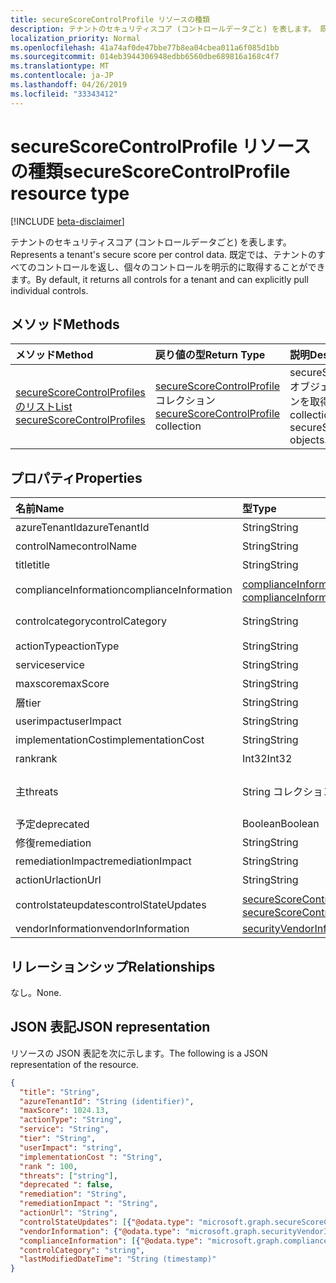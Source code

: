 ```yaml
---
title: secureScoreControlProfile リソースの種類
description: テナントのセキュリティスコア (コントロールデータごと) を表します。 既定では、テナントのすべてのコントロールを返し、個々のコントロールを明示的に取得することができます。
localization_priority: Normal
ms.openlocfilehash: 41a74af0de47bbe77b8ea04cbea011a6f085d1bb
ms.sourcegitcommit: 014eb3944306948edbb6560dbe689816a168c4f7
ms.translationtype: MT
ms.contentlocale: ja-JP
ms.lasthandoff: 04/26/2019
ms.locfileid: "33343412"
---
```

# <a name="securescorecontrolprofile-resource-type"></a><span data-ttu-id="39fca-104">secureScoreControlProfile リソースの種類</span><span class="sxs-lookup"><span data-stu-id="39fca-104">secureScoreControlProfile resource type</span></span>

[!INCLUDE [beta-disclaimer](../../includes/beta-disclaimer.md)]

<span data-ttu-id="39fca-105">テナントのセキュリティスコア (コントロールデータごと) を表します。</span><span class="sxs-lookup"><span data-stu-id="39fca-105">Represents a tenant's secure score per control data.</span></span> <span data-ttu-id="39fca-106">既定では、テナントのすべてのコントロールを返し、個々のコントロールを明示的に取得することができます。</span><span class="sxs-lookup"><span data-stu-id="39fca-106">By default, it returns all controls for a tenant and can explicitly pull individual controls.</span></span>


## <a name="methods"></a><span data-ttu-id="39fca-107">メソッド</span><span class="sxs-lookup"><span data-stu-id="39fca-107">Methods</span></span>

| <span data-ttu-id="39fca-108">メソッド</span><span class="sxs-lookup"><span data-stu-id="39fca-108">Method</span></span>   | <span data-ttu-id="39fca-109">戻り値の型</span><span class="sxs-lookup"><span data-stu-id="39fca-109">Return Type</span></span>|<span data-ttu-id="39fca-110">説明</span><span class="sxs-lookup"><span data-stu-id="39fca-110">Description</span></span>|
|:---------------|:--------|:----------|
|[<span data-ttu-id="39fca-111">secureScoreControlProfiles のリスト</span><span class="sxs-lookup"><span data-stu-id="39fca-111">List secureScoreControlProfiles</span></span>](../api/securescorecontrolprofiles-list.md) | <span data-ttu-id="39fca-112">[secureScoreControlProfile](securescorecontrolprofiles.md)コレクション</span><span class="sxs-lookup"><span data-stu-id="39fca-112">[secureScoreControlProfile](securescorecontrolprofiles.md) collection</span></span> |<span data-ttu-id="39fca-113">secureScoreControlProfile オブジェクトのコレクションを取得します。</span><span class="sxs-lookup"><span data-stu-id="39fca-113">Get a collection of secureScoreControlProfile objects.</span></span>|


## <a name="properties"></a><span data-ttu-id="39fca-114">プロパティ</span><span class="sxs-lookup"><span data-stu-id="39fca-114">Properties</span></span>

|<span data-ttu-id="39fca-115">名前</span><span class="sxs-lookup"><span data-stu-id="39fca-115">Name</span></span> |<span data-ttu-id="39fca-116">型</span><span class="sxs-lookup"><span data-stu-id="39fca-116">Type</span></span> |<span data-ttu-id="39fca-117">説明</span><span class="sxs-lookup"><span data-stu-id="39fca-117">Description</span></span> |
|:--|:--|:--|
|   <span data-ttu-id="39fca-118">azureTenantId</span><span class="sxs-lookup"><span data-stu-id="39fca-118">azureTenantId</span></span>   |   <span data-ttu-id="39fca-119">String</span><span class="sxs-lookup"><span data-stu-id="39fca-119">String</span></span>  |   <span data-ttu-id="39fca-120">テナント ID の GUID 文字列。</span><span class="sxs-lookup"><span data-stu-id="39fca-120">GUID string for tenant ID.</span></span>  |
|   <span data-ttu-id="39fca-121">controlName</span><span class="sxs-lookup"><span data-stu-id="39fca-121">controlName</span></span> |   <span data-ttu-id="39fca-122">String</span><span class="sxs-lookup"><span data-stu-id="39fca-122">String</span></span>  |   <span data-ttu-id="39fca-123">コントロールの名前を指定します。</span><span class="sxs-lookup"><span data-stu-id="39fca-123">Name of the control.</span></span> |
|   <span data-ttu-id="39fca-124">title</span><span class="sxs-lookup"><span data-stu-id="39fca-124">title</span></span>   |   <span data-ttu-id="39fca-125">String</span><span class="sxs-lookup"><span data-stu-id="39fca-125">String</span></span>  |   <span data-ttu-id="39fca-126">コントロールのタイトルを指定します。</span><span class="sxs-lookup"><span data-stu-id="39fca-126">Title of the control.</span></span>   |
| <span data-ttu-id="39fca-127">complianceInformation</span><span class="sxs-lookup"><span data-stu-id="39fca-127">complianceInformation</span></span> | <span data-ttu-id="39fca-128">[complianceInformation](complianceinformation.md)コレクション</span><span class="sxs-lookup"><span data-stu-id="39fca-128">[complianceInformation](complianceinformation.md) collection</span></span> | <span data-ttu-id="39fca-129">セキュリティで保護されたスコアコントロールに関連付けられているコンプライアンス情報のコレクション</span><span class="sxs-lookup"><span data-stu-id="39fca-129">The collection of compliance information associated with secure score control</span></span> |
|   <span data-ttu-id="39fca-130">controlcategory</span><span class="sxs-lookup"><span data-stu-id="39fca-130">controlCategory</span></span> |   <span data-ttu-id="39fca-131">String</span><span class="sxs-lookup"><span data-stu-id="39fca-131">String</span></span>  |   <span data-ttu-id="39fca-132">コントロールアクションカテゴリ (アカウント、データ、デバイス、アプリ、インフラストラクチャ)。</span><span class="sxs-lookup"><span data-stu-id="39fca-132">Control action category (Account, Data, Device, Apps, Infrastructure).</span></span>  |
|   <span data-ttu-id="39fca-133">actionType</span><span class="sxs-lookup"><span data-stu-id="39fca-133">actionType</span></span>  |   <span data-ttu-id="39fca-134">String</span><span class="sxs-lookup"><span data-stu-id="39fca-134">String</span></span>  |   <span data-ttu-id="39fca-135">アクションの種類 (Config、Review、Behavior) を制御します。</span><span class="sxs-lookup"><span data-stu-id="39fca-135">Control action type (Config, Review, Behavior).</span></span> |
|   <span data-ttu-id="39fca-136">service</span><span class="sxs-lookup"><span data-stu-id="39fca-136">service</span></span> |   <span data-ttu-id="39fca-137">String</span><span class="sxs-lookup"><span data-stu-id="39fca-137">String</span></span>  |   <span data-ttu-id="39fca-138">コントロールを所有するサービス (Exchange、Sharepoint、Azure AD)。</span><span class="sxs-lookup"><span data-stu-id="39fca-138">Service that owns the control (Exchange, Sharepoint, Azure AD).</span></span> |
|   <span data-ttu-id="39fca-139">maxscore</span><span class="sxs-lookup"><span data-stu-id="39fca-139">maxScore</span></span> |  <span data-ttu-id="39fca-140">String</span><span class="sxs-lookup"><span data-stu-id="39fca-140">String</span></span>  |   <span data-ttu-id="39fca-141">指定された日付における現在の取得最高スコア。</span><span class="sxs-lookup"><span data-stu-id="39fca-141">Current obtained max score on specified date.</span></span>   |
|   <span data-ttu-id="39fca-142">層</span><span class="sxs-lookup"><span data-stu-id="39fca-142">tier</span></span> |  <span data-ttu-id="39fca-143">String</span><span class="sxs-lookup"><span data-stu-id="39fca-143">String</span></span>  |   <span data-ttu-id="39fca-144">Control 層 (コア、多層防御、詳細)</span><span class="sxs-lookup"><span data-stu-id="39fca-144">Control tier (Core, Defense in Depth, Advanced.)</span></span>    |
|   <span data-ttu-id="39fca-145">userimpact</span><span class="sxs-lookup"><span data-stu-id="39fca-145">userImpact</span></span> |    <span data-ttu-id="39fca-146">String</span><span class="sxs-lookup"><span data-stu-id="39fca-146">String</span></span>  | <span data-ttu-id="39fca-147">制御を実装するユーザーへの影響 (低、中、高)。</span><span class="sxs-lookup"><span data-stu-id="39fca-147">User impact of implementing control (low, moderate, high).</span></span>    |
|   <span data-ttu-id="39fca-148">implementationCost</span><span class="sxs-lookup"><span data-stu-id="39fca-148">implementationCost</span></span> |    <span data-ttu-id="39fca-149">String</span><span class="sxs-lookup"><span data-stu-id="39fca-149">String</span></span>  |   <span data-ttu-id="39fca-150">implemmentating コントロールのリソースコスト (低、中、高)。</span><span class="sxs-lookup"><span data-stu-id="39fca-150">Resource cost of implemmentating control (low, moderate, high).</span></span> |
|   <span data-ttu-id="39fca-151">rank</span><span class="sxs-lookup"><span data-stu-id="39fca-151">rank</span></span> |  <span data-ttu-id="39fca-152">Int32</span><span class="sxs-lookup"><span data-stu-id="39fca-152">Int32</span></span>   |   <span data-ttu-id="39fca-153">Microsoft のスタックランキング。</span><span class="sxs-lookup"><span data-stu-id="39fca-153">Microsoft's stack ranking of control.</span></span>   |
|   <span data-ttu-id="39fca-154">主</span><span class="sxs-lookup"><span data-stu-id="39fca-154">threats</span></span> |   <span data-ttu-id="39fca-155">String コレクション</span><span class="sxs-lookup"><span data-stu-id="39fca-155">String Collection</span></span>   |   <span data-ttu-id="39fca-156">統制によって軽減される脅威のリスト (accountbreach、datadeletion、dataexのフィルター、dataSpillage、elevationOfPrivilege、maliciousInsider、passwordcracking、phishingOrWhaling、スプーフィング)。</span><span class="sxs-lookup"><span data-stu-id="39fca-156">List of threats the control mitigates (accountBreach,dataDeletion,dataExfiltration,dataSpillage,elevationOfPrivilege,maliciousInsider,passwordCracking,phishingOrWhaling,spoofing).</span></span> |
|   <span data-ttu-id="39fca-157">予定</span><span class="sxs-lookup"><span data-stu-id="39fca-157">deprecated</span></span> |    <span data-ttu-id="39fca-158">Boolean</span><span class="sxs-lookup"><span data-stu-id="39fca-158">Boolean</span></span> |   <span data-ttu-id="39fca-159">コントロールが減価償却されているかどうかを示すフラグです。</span><span class="sxs-lookup"><span data-stu-id="39fca-159">Flag to indicate if a control is depreciated.</span></span>   |
|   <span data-ttu-id="39fca-160">修復</span><span class="sxs-lookup"><span data-stu-id="39fca-160">remediation</span></span> |   <span data-ttu-id="39fca-161">String</span><span class="sxs-lookup"><span data-stu-id="39fca-161">String</span></span>  |   <span data-ttu-id="39fca-162">修復に役立つコントロールの説明。</span><span class="sxs-lookup"><span data-stu-id="39fca-162">Description of what the control will help remediate.</span></span> |
|   <span data-ttu-id="39fca-163">remediationImpact</span><span class="sxs-lookup"><span data-stu-id="39fca-163">remediationImpact</span></span> | <span data-ttu-id="39fca-164">String</span><span class="sxs-lookup"><span data-stu-id="39fca-164">String</span></span>  |   <span data-ttu-id="39fca-165">修復のユーザーへの影響についての説明。</span><span class="sxs-lookup"><span data-stu-id="39fca-165">Description of the impact on users of the remediation.</span></span> |
|   <span data-ttu-id="39fca-166">actionUrl</span><span class="sxs-lookup"><span data-stu-id="39fca-166">actionUrl</span></span> | <span data-ttu-id="39fca-167">String</span><span class="sxs-lookup"><span data-stu-id="39fca-167">String</span></span>  |   <span data-ttu-id="39fca-168">コントロールを actioned できる場所の URL。</span><span class="sxs-lookup"><span data-stu-id="39fca-168">URL to where the control can be actioned.</span></span> |
|   <span data-ttu-id="39fca-169">controlstateupdates</span><span class="sxs-lookup"><span data-stu-id="39fca-169">controlStateUpdates</span></span> | <span data-ttu-id="39fca-170">[secureScoreControlStateUpdate](securescorecontrolstateupdate.md)コレクション</span><span class="sxs-lookup"><span data-stu-id="39fca-170">[secureScoreControlStateUpdate](securescorecontrolstateupdate.md) collection</span></span> |    <span data-ttu-id="39fca-171">テナントがコントロールをマークした場所を示すフラグ (ignore、thirdParty、レビュー済み) ([更新プログラム](../api/securescorecontrolprofiles-update.md)をサポート)。</span><span class="sxs-lookup"><span data-stu-id="39fca-171">Flag to indicate where the tenant has marked a control (ignore, thirdParty, reviewed) (supports [update](../api/securescorecontrolprofiles-update.md)).</span></span> |
|   <span data-ttu-id="39fca-172">vendorInformation</span><span class="sxs-lookup"><span data-stu-id="39fca-172">vendorInformation</span></span> | [<span data-ttu-id="39fca-173">securityVendorInformation</span><span class="sxs-lookup"><span data-stu-id="39fca-173">securityVendorInformation</span></span>](securityvendorinformation.md) |

## <a name="relationships"></a><span data-ttu-id="39fca-174">リレーションシップ</span><span class="sxs-lookup"><span data-stu-id="39fca-174">Relationships</span></span>

<span data-ttu-id="39fca-175">なし。</span><span class="sxs-lookup"><span data-stu-id="39fca-175">None.</span></span>

## <a name="json-representation"></a><span data-ttu-id="39fca-176">JSON 表記</span><span class="sxs-lookup"><span data-stu-id="39fca-176">JSON representation</span></span>

<span data-ttu-id="39fca-177">リソースの JSON 表記を次に示します。</span><span class="sxs-lookup"><span data-stu-id="39fca-177">The following is a JSON representation of the resource.</span></span>

<!-- {
  "blockType": "resource",
  "optionalProperties": [

  ],
  "@odata.type": "microsoft.graph.secureScoreControlProfile"
}-->

```json
{
  "title": "String",
  "azureTenantId": "String (identifier)",
  "maxScore": 1024.13,
  "actionType": "String",
  "service": "String",
  "tier": "String",
  "userImpact": "string",
  "implementationCost ": "String",
  "rank ": 100,
  "threats": ["string"],
  "deprecated ": false,
  "remediation": "String",
  "remediationImpact ": "String",
  "actionUrl": "String",
  "controlStateUpdates": [{"@odata.type": "microsoft.graph.secureScoreControlStateUpdate"}],
  "vendorInformation": {"@odata.type": "microsoft.graph.securityVendorInformation"},
  "complianceInformation": [{"@odata.type": "microsoft.graph.complianceInformation"}],
  "controlCategory": "string",
  "lastModifiedDateTime": "String (timestamp)"
}


```


<!--
{
  "type": "#page.annotation",
  "description": "secureScoreControlProfiles resource",
  "keywords": "",
  "section": "documentation",
  "tocPath": "",
  "suppressions": []
}
-->
